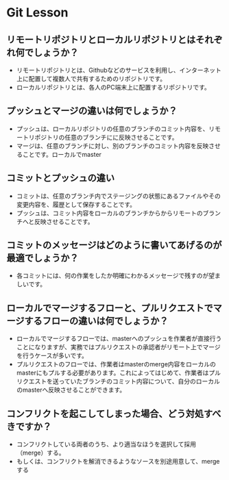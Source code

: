 # Git Lesson

## リモートリポジトリとローカルリポジトリとはそれぞれ何でしょうか？
* リモートリポジトリとは、Githubなどのサービスを利用し、インターネット上に配置して複数人で共有するためのリポジトリです。
* ローカルリポジトリとは、各人のPC端末上に配置するリポジトリです。

## プッシュとマージの違いは何でしょうか？
* プッシュは、ローカルリポジトリの任意のブランチのコミット内容を、リモートリポジトリの任意のブランチにに反映させることです。
* マージは、任意のブランチに対し、別のブランチのコミット内容を反映させることです。ローカルでmaster

## コミットとプッシュの違い
* コミットは、任意のブランチ内でステージングの状態にあるファイルやその変更内容を、履歴として保存することです。
* プッシュは、コミット内容をローカルのブランチからからリモートのブランチへと反映させることです。

## コミットのメッセージはどのように書いてあげるのが最適でしょうか？
* 各コミットには、何の作業をしたか明確にわかるメッセージで残すのが望ましいです。

## ローカルでマージするフローと、プルリクエストでマージするフローの違いは何でしょうか？
* ローカルでマージするフローでは、masterへのプッシュを作業者が直接行うことになりますが、実務ではプルリクエストの承認者がリモート上でマージを行うケースが多いです。
* プルリクエストのフローでは、作業者はmasterのmerge内容をローカルのmasterにもプルする必要があります。これによってはじめて、作業者はプルリクエストを送っていたブランチのコミット内容について、自分のローカルのmasterへ反映させることができます。


## コンフリクトを起こしてしまった場合、どう対処すべきですか？
* コンフリクトしている両者のうち、より適当なほうを選択して採用（merge）する。
* もしくは、コンフリクトを解消できるようなソースを別途用意して、mergeする